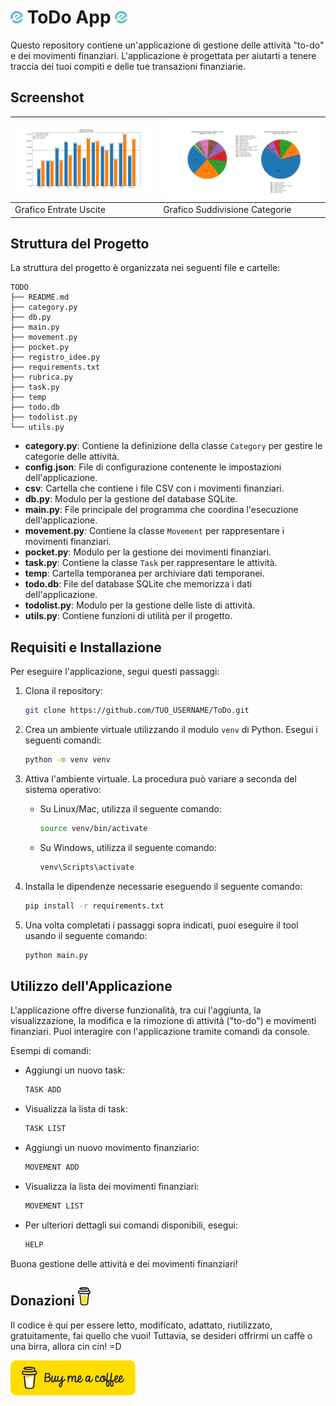 # [![emanueleseminara.it](https://github.com/EmanueleSeminara/images/blob/main/logo_e_20x20.png?raw=true)](https://emanueleseminara.it/) ToDo App [![emanueleseminara.it](https://github.com/EmanueleSeminara/images/blob/main/logo_e_20x20.png?raw=true)](https://emanueleseminara.it/) 

Questo repository contiene un'applicazione di gestione delle attività "to-do" e dei movimenti finanziari. L'applicazione è progettata per aiutarti a tenere traccia dei tuoi compiti e delle tue transazioni finanziarie.

## Screenshot

| ![Screen Grafico Entrate Uscite](/screenshots/Entrate_uscite_Novembre_2023.png) | ![Screen Grafico Suddivisione Categorie](/screenshots/Suddivisione_categorie_Novembre_2023.png) |
|---|---|
| Grafico Entrate Uscite | Grafico Suddivisione Categorie |

## Struttura del Progetto

La struttura del progetto è organizzata nei seguenti file e cartelle:

```
TODO
├── README.md
├── category.py
├── db.py
├── main.py
├── movement.py
├── pocket.py
├── registro_idee.py
├── requirements.txt
├── rubrica.py
├── task.py
├── temp
├── todo.db
├── todolist.py
└── utils.py
```

- **category.py**: Contiene la definizione della classe `Category` per gestire le categorie delle attività.
- **config.json**: File di configurazione contenente le impostazioni dell'applicazione.
- **csv**: Cartella che contiene i file CSV con i movimenti finanziari.
- **db.py**: Modulo per la gestione del database SQLite.
- **main.py**: File principale del programma che coordina l'esecuzione dell'applicazione.
- **movement.py**: Contiene la classe `Movement` per rappresentare i movimenti finanziari.
- **pocket.py**: Modulo per la gestione dei movimenti finanziari.
- **task.py**: Contiene la classe `Task` per rappresentare le attività.
- **temp**: Cartella temporanea per archiviare dati temporanei.
- **todo.db**: File del database SQLite che memorizza i dati dell'applicazione.
- **todolist.py**: Modulo per la gestione delle liste di attività.
- **utils.py**: Contiene funzioni di utilità per il progetto.



## Requisiti e Installazione

Per eseguire l'applicazione, segui questi passaggi:

1. Clona il repository:

   ```bash
   git clone https://github.com/TUO_USERNAME/ToDo.git

    ```

2. Crea un ambiente virtuale utilizzando il modulo `venv` di Python. Esegui i seguenti comandi:

    ```bash
    python -m venv venv
    ```

3. Attiva l'ambiente virtuale. La procedura può variare a seconda del sistema operativo:

   - Su Linux/Mac, utilizza il seguente comando:

     ```bash
     source venv/bin/activate
     ```

   - Su Windows, utilizza il seguente comando:

     ```bash
     venv\Scripts\activate
     ```

4. Installa le dipendenze necessarie eseguendo il seguente comando:

    ```bash
    pip install -r requirements.txt
    ```

5. Una volta completati i passaggi sopra indicati, puoi eseguire il tool usando il seguente comando:

    ```bash
    python main.py
    ```

## Utilizzo dell'Applicazione

L'applicazione offre diverse funzionalità, tra cui l'aggiunta, la visualizzazione, la modifica e la rimozione di attività ("to-do") e movimenti finanziari. Puoi interagire con l'applicazione tramite comandi da console.

Esempi di comandi:

- Aggiungi un nuovo task:

  ```bash
  TASK ADD
  ```
- Visualizza la lista di task:

    ```bash
    TASK LIST
    ```
- Aggiungi un nuovo movimento finanziario:

    ```bash
    MOVEMENT ADD
    ```
- Visualizza la lista dei movimenti finanziari:

    ```bash
    MOVEMENT LIST
    ```
- Per ulteriori dettagli sui comandi disponibili, esegui:

    ```bash
    HELP
    ```

Buona gestione delle attività e dei movimenti finanziari!

## Donazioni [![Screen Grafico Entrate Uscite](https://github.com/EmanueleSeminara/images/blob/main/buy-me-a-coffee-logo-20x29.png?raw=true)](https://www.buymeacoffee.com/emanueleseminara)
Il codice è qui per essere letto, modificato, adattato, riutilizzato, gratuitamente, fai quello che vuoi!
Tuttavia, se desideri offrirmi un caffè o una birra, allora cin cin! =D

[![QR](https://github.com/EmanueleSeminara/images/blob/main/bmc-button_small2.png?raw=true)](https://www.buymeacoffee.com/emanueleseminara)
